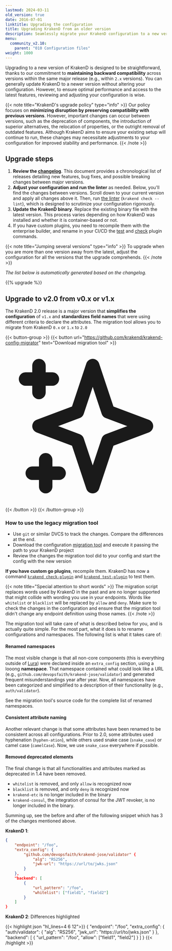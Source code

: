 ```yaml
---
lastmod: 2024-03-11
old_version: true
date: 2016-07-01
linktitle: Upgrading the configuration
title: Upgrading KrakenD from an older version
description: Seamlessly migrate your KrakenD configuration to a new version. Hassle-free transition for your API Gateway
menu:
  community_v2.10:
    parent: "010 Configuration files"
weight: 1000
---
```

Upgrading to a new version of KrakenD is designed to be straightforward, thanks to our commitment to **maintaining backward compatibility** across versions within the same major release (e.g., within `2.x` versions). You can generally update KrakenD to a newer version without altering your configuration. However, to ensure optimal performance and access to the latest features, reviewing and adjusting your configuration is wise.

{{< note title="KrakenD's upgrade policy" type="info" >}}
Our policy focuses on **minimizing disruption by preserving compatibility with previous versions**. However, important changes can occur between versions, such as the deprecation of components, the introduction of superior alternatives, the relocation of properties, or the outright removal of outdated features. Although KrakenD aims to ensure your existing setup will continue to run, these changes may necessitate adjustments to your configuration for improved stability and performance.
{{< /note >}}

## Upgrade steps

1. **Review the [changelog](/changelog/)**. This document provides a chronological list of releases detailing new features, bug fixes, and possible breaking changes between major versions.
2. **Adjust your configuration and run the linter** as needed. Below, you'll find the changes between versions. Scroll down to your current version and apply all changes above it. Then, run [the linter](/docs/v2.10/configuration/check/) (`krakend check --lint`), which is designed to scrutinize your configuration rigorously.
3. **Update the KrakenD binary**. Replace the existing binary file with the latest version. This process varies depending on how KrakenD was installed and whether it is container-based or not.
4. If you have custom plugins, you need to recompile them with the enterprise builder, and rename in your CI/CD the [test](/docs/v2.10/extending/test-plugin/) and [check](/docs/v2.10/extending/check-plugin/) plugin commands.

{{< note title="Jumping several versions" type="info" >}}
To upgrade when you are more than one version away from the latest, adjust the configuration for all the versions that the upgrade comprehends.
{{< /note >}}

_The list below is automatically generated based on the changelog._

{{% upgrade %}}

## Upgrade to v2.0 from v0.x or v1.x
The KrakenD 2.0 release is a major version that **simplifies the configuration** of `v1.x` and **standardizes field names** that were using different criteria to declare the attributes. The migration tool allows you to migrate from KrakenD `0.x` or `1.x` to `2.0`

{{< button-group >}}
{{< button url="https://github.com/krakend/krakend-config-migrator" text="Download migration tool" >}}<svg xmlns="http://www.w3.org/2000/svg" class="h-6 w-6" fill="none" viewBox="0 0 24 24" stroke="currentColor"><path stroke-linecap="round" stroke-linejoin="round" stroke-width="2" d="M5 3v4M3 5h4M6 17v4m-2-2h4m5-16l2.286 6.857L21 12l-5.714 2.143L13 21l-2.286-6.857L5 12l5.714-2.143L13 3z" /></svg>
{{< /button >}}
{{< /button-group >}}


### How to use the legacy migration tool

- Use `git` or similar DVCS to track the changes. Compare the differences at the end.
- Download the configuration [migration tool](https://github.com/krakend/krakend-config-migrator) and execute it passing the path to your KrakenD project
- Review the changes the migration tool did to your config and start the config with the new version

**If you have custom go plugins**, recompile them. KrakenD has now a command [`krakend check-plugin`](/docs/v2.10/extending/check-plugin/) and [`krakend test-plugin`](/docs/v2.10/extending/test-plugin/) to test them.

{{< note title="Special attention to short words" >}}
The migration script replaces words used by KrakenD in the past and are no longer supported that might collide with wording you use in your endpoints. Words like `whitelist` or `blacklist` will be replaced by `allow` and `deny`. Make sure to check the changes in the configuration and ensure that the migration tool didn't change any endpoint definition using those names.
{{< /note >}}

The migration tool will take care of what is described below for you, and is actually quite simple. For the most part, what it does is to rename configurations and namespaces. The following list is what it takes care of:

#### Renamed namespaces
The most visible change is that all non-core components (this is everything outside of [Lura](https://luraproject.org)) were declared inside an `extra_config` section, using a looong **namespace**. That namespace contained what could look like a URL (e.g., `github.com/devopsfaith/krakend-jose/validator`) and generated frequent misunderstandings year after year. Now, all namespaces have been categorized and simplified to a description of their functionality (e.g., `auth/validator`).

See the migration tool's source code for the complete list of renamed namespaces.

#### Consistent attribute naming
Another relevant change is that some attributes have been renamed to be consistent across all configurations. Prior to 2.0, some attributes used hyphenation (`hyphen-ation`), while others used snake case (`snake_case`) or camel case (`camelCase`). Now, we use `snake_case` everywhere if possible.

#### Removed deprecated elements
The final change is that all functionalities and attributes marked as deprecated in 1.4 have been removed.

- `whitelist` is removed, and only `allow` is recognized now
- `blacklist` is removed, and only `deny` is recognized now
- `krakend-etc` is no longer included in the binary
- `krakend-consul`, the integration of consul for the JWT revoker, is no longer included in the binary.

Summing up, see the before and after of the following snippet which has 3 of the changes mentioned above.

**KrakenD 1**:

```json
{
    "endpoint": "/foo",
    "extra_config": {
        "github.com/devopsfaith/krakend-jose/validator" {
            "alg": "RS256",
            "jwk-url": "https://url/to/jwks.json"
        }
    },
    "backend": [
        {
            "url_pattern": "/foo",
            "whitelist": ["field1", "field2"]
        }
    ]
}
```


**KrakenD 2**:
Differences highlighted

{{< highlight json "hl_lines=4 6 12">}}
{
    "endpoint": "/foo",
    "extra_config": {
        "auth/validator": {
            "alg": "RS256",
            "jwk_url": "https://url/to/jwks.json"
        }
    },
    "backend": [
        {
            "url_pattern": "/foo",
            "allow": ["field1", "field2"]
        }
    ]
}
{{< /highlight >}}
